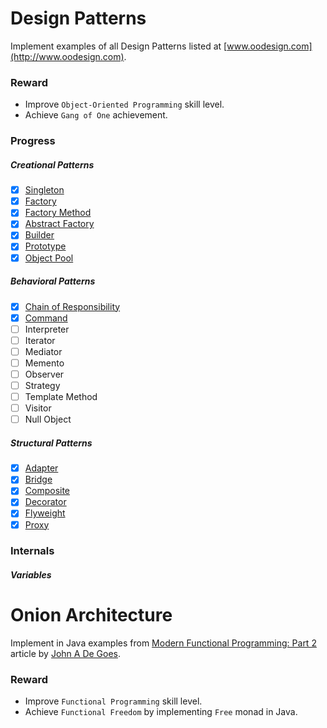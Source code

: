 Design Patterns
===============

Implement examples of all Design Patterns listed at [www.oodesign.com](http://www.oodesign.com).

### Reward

* Improve `Object-Oriented Programming` skill level.
* Achieve `Gang of One` achievement.

### Progress

##### Creational Patterns

* [x] [Singleton](${design.patterns.package}/creational/singleton)
* [x] [Factory](${design.patterns.package}/creational/factory)
* [x] [Factory Method](${design.patterns.package}/creational/factory_method)
* [x] [Abstract Factory](${design.patterns.package}/creational/abstract_factory)
* [x] [Builder](${design.patterns.package}/creational/builder)
* [x] [Prototype](${design.patterns.package}/creational/prototype)
* [x] [Object Pool](${design.patterns.package}/creational/prototype)
    
##### Behavioral Patterns

* [x] [Chain of Responsibility](${design.patterns.package}/behavioral/chain_of_responsibility)
* [x] [Command](${design.patterns.package}/behavioral/command)
* [ ] Interpreter
* [ ] Iterator
* [ ] Mediator
* [ ] Memento
* [ ] Observer
* [ ] Strategy
* [ ] Template Method
* [ ] Visitor
* [ ] Null Object
    
##### Structural Patterns

* [x] [Adapter](${design.patterns.package}/structural/adapter)
* [x] [Bridge](${design.patterns.package}/structural/bridge)
* [x] [Composite](${design.patterns.package}/structural/composite)
* [x] [Decorator](${design.patterns.package}/structural/decorator)
* [x] [Flyweight](${design.patterns.package}/structural/flyweight)
* [x] [Proxy](${design.patterns.package}/structural/proxy)

### Internals

##### Variables


Onion Architecture
==================

Implement in Java examples from [Modern Functional Programming: Part 2](http://degoes.net/articles/modern-fp-part-2) article by [John A De Goes](https://twitter.com/jdegoes).

### Reward

* Improve `Functional Programming` skill level.
* Achieve `Functional Freedom` by implementing `Free` monad in Java.